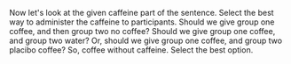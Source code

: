 Now let's look at the given caffeine part of the sentence. Select the best way
to administer the caffeine to participants. Should we give group one coffee,
and then group two no coffee? Should we give group one coffee, and group two
water? Or, should we give group one coffee, and group two placibo coffee? So,
coffee without caffeine. Select the best option.

